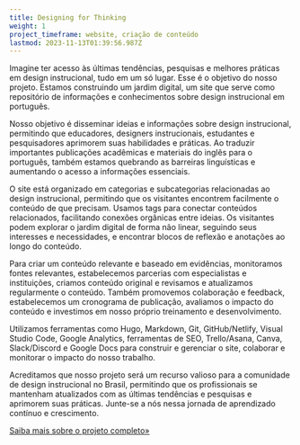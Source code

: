 ```yaml
---
title: Designing for Thinking
weight: 1
project_timeframe: website, criação de conteúdo
lastmod: 2023-11-13T01:39:56.987Z
---
```


Imagine ter acesso às últimas tendências, pesquisas e melhores práticas em design instrucional, tudo em um só lugar. Esse é o objetivo do nosso projeto. Estamos construindo um jardim digital, um site que serve como repositório de informações e conhecimentos sobre design instrucional em português.

Nosso objetivo é disseminar ideias e informações sobre design instrucional, permitindo que educadores, designers instrucionais, estudantes e pesquisadores aprimorem suas habilidades e práticas. Ao traduzir importantes publicações acadêmicas e materiais do inglês para o português, também estamos quebrando as barreiras linguísticas e aumentando o acesso a informações essenciais.

O site está organizado em categorias e subcategorias relacionadas ao design instrucional, permitindo que os visitantes encontrem facilmente o conteúdo de que precisam. Usamos tags para conectar conteúdos relacionados, facilitando conexões orgânicas entre ideias. Os visitantes podem explorar o jardim digital de forma não linear, seguindo seus interesses e necessidades, e encontrar blocos de reflexão e anotações ao longo do conteúdo.

Para criar um conteúdo relevante e baseado em evidências, monitoramos fontes relevantes, estabelecemos parcerias com especialistas e instituições, criamos conteúdo original e revisamos e atualizamos regularmente o conteúdo. Também promovemos colaboração e feedback, estabelecemos um cronograma de publicação, avaliamos o impacto do conteúdo e investimos em nosso próprio treinamento e desenvolvimento.

Utilizamos ferramentas como Hugo, Markdown, Git, GitHub/Netlify, Visual Studio Code, Google Analytics, ferramentas de SEO, Trello/Asana, Canva, Slack/Discord e Google Docs para construir e gerenciar o site, colaborar e monitorar o impacto do nosso trabalho.

Acreditamos que nosso projeto será um recurso valioso para a comunidade de design instrucional no Brasil, permitindo que os profissionais se mantenham atualizados com as últimas tendências e pesquisas e aprimorem suas práticas. Junte-se a nós nessa jornada de aprendizado contínuo e crescimento.

[Saiba mais sobre o projeto completo»](https://www.llsaboya.com/pt-br/blog/d4t-um-jardim-digital-de-design-instrucional/)